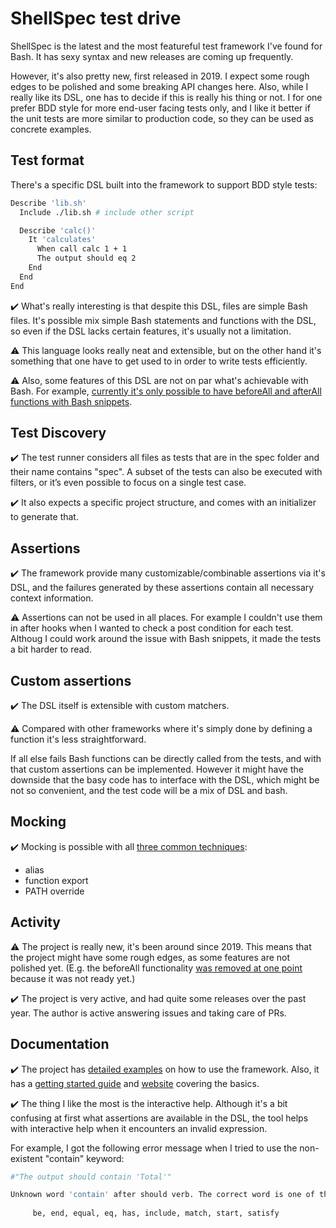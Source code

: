 # ShellSpec test drive

ShellSpec is the latest and the most featureful test framework I've found for Bash. It has sexy syntax and new releases are coming up
frequently.

However, it's also pretty new, first released in 2019. I expect some rough edges to be polished and some breaking API changes here.
Also, while I really like its DSL, one has to decide if this is really his thing or not. I for one prefer BDD style for more end-user facing tests only, and I like it better if the unit tests are more similar to production code, so they can be used as concrete examples.


## Test format

There's a specific DSL built into the framework to support BDD style tests:

```bash
Describe 'lib.sh'
  Include ./lib.sh # include other script

  Describe 'calc()'
    It 'calculates'
      When call calc 1 + 1
      The output should eq 2
    End
  End
End
```

✔️ What's really interesting is that despite this DSL, files are simple Bash files. It's possible mix simple
Bash statements and functions with the DSL, so even if the DSL lacks certain features, it's usually not a limitation.

⚠️ This language looks really neat and extensible, but on the other hand it's something that one have to get used to
in order to write tests efficiently.

⚠️ Also, some features of this DSL are not on par what's achievable with Bash. For example, [currently it's only possible
to have beforeAll and afterAll functions with Bash snippets](https://github.com/shellspec/shellspec/issues/7).


## Test Discovery

✔️ The test runner considers all files as tests that are in the spec folder and their name contains "spec".
A subset of the tests can also be executed with filters, or it’s even possible to focus on a single test case.

✔️ It also expects a specific project structure, and comes with an initializer to generate that.


## Assertions

✔️ The framework provide many customizable/combinable assertions via it's DSL, and the failures generated by these assertions
contain all necessary context information.

⚠️ Assertions can not be used in all places. For example I couldn't use them in after hooks when I wanted to check a post condition
for each test. Althoug I could work around the issue with Bash snippets, it made the tests a bit harder to read.


## Custom assertions

✔️ The DSL itself is extensible with custom matchers.

⚠️ Compared with other frameworks where it's simply done by defining a function it's less straightforward.

If all else fails Bash functions can be directly called from the tests, and with that custom assertions can be implemented.
However it might have the downside that the basy code has to interface with the DSL, which might be not so convenient,
and the test code will be a mix of DSL and bash. 


## Mocking

✔️ Mocking is possible with all [three common techniques](https://github.com/dodie/testing-in-bash/tree/master/mocking):

- alias
- function export
- PATH override


## Activity

⚠️ The project is really new, it's been around since 2019. This means that the project might have some rough edges,
as some features are not polished yet. (E.g. the beforeAll functionality [was removed at one point](https://github.com/shellspec/shellspec/issues/7) because it was not ready yet.)

✔️ The project is very active, and had quite some releases over the past year. The author is active answering issues and
taking care of PRs.


## Documentation

✔️ The project has [detailed examples](https://github.com/shellspec/shellspec/tree/master/sample/spec) on how to use the framework.
Also, it has a [getting started guide](https://github.com/shellspec/shellspec/) and [website](https://shellspec.info/) covering the
basics.

✔️ The thing I like the most is the interactive help. Although it's a bit confusing at first what assertions are available in the DSL, the tool helps with interactive help when it encounters an invalid expression.

For example, I got the following error message when I tried to use the non-existent "contain" keyword:

```bash
#"The output should contain 'Total'"

Unknown word 'contain' after should verb. The correct word is one of the following.
            
     be, end, equal, eq, has, include, match, start, satisfy
```

